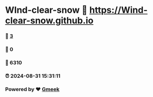 # WInd-clear-snow :link: https://Wind-clear-snow.github.io 
### :page_facing_up: [3](https://Wind-clear-snow.github.io/tag.html) 
### :speech_balloon: 0 
### :hibiscus: 6310 
### :alarm_clock: 2024-08-31 15:31:11 
### Powered by :heart: [Gmeek](https://github.com/Meekdai/Gmeek)
